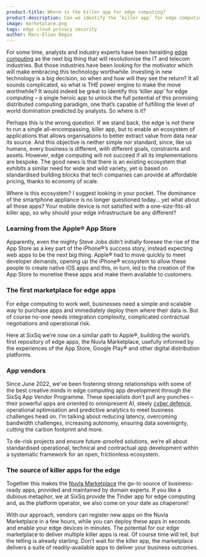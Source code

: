 ```yaml
---
product-title: Where is the killer app for edge computing?
product-description: Can we identify the ‘killer app’ for edge computing?
image: marketplace.png
tags: edge cloud privacy security
author: Marc-Elian Bégin
---
```


For some time, analysts and industry experts have been heralding [edge computing](/blog/discover/2019/11/08/what-is-edge-computing.html) as the next big thing that will revolutionise the IT and telecom industries. But those industries have been looking for the motivator which will make embracing this technology worthwhile. Investing in new technology is a big decision, so when and how will they see the return? It all sounds complicated, so what is THE power engine to make the move worthwhile?  It would indeed be great to identify this ‘killer app’ for edge computing – a single heroic app to unlock the full potential of this promising distributed computing paradigm, one that’s capable of fulfilling the level of world domination predicted by analysts. So where is it? 

Perhaps this is the wrong question. If we stand back, the edge is not there to run a single all-encompassing, killer app, but to enable an ecosystem of applications that allows organisations to better extract value from data near its source. And this objective is neither simple nor standard, since, like us humans, every business is different, with different goals, constraints and assets. However, edge computing will not succeed if all its implementations are bespoke. The good news is that there is an existing ecosystem that exhibits a similar need for wide and wild variety, yet is based on standardised building blocks that tech companies can provide at affordable pricing, thanks to economy of scale.

Where is this ecosystem? I suggest looking in your pocket. The dominance of the smartphone appliance is no longer questioned today… yet what about all those apps? Your mobile device is not satisfied with a one-size-fits-all killer app, so why should your edge infrastructure be any different? 

### Learning from the Apple® App Store 

Apparently, even the mighty Steve Jobs didn’t initially foresee the rise of the App Store as a key part of the iPhone®’s success story, instead expecting web apps to be the next big thing. Apple® had to move quickly to meet developer demands, opening up the iPhone® ecosystem to allow these people to create native iOS apps and this, in turn, led to the creation of the App Store to monetise these apps and make them available to customers.

### The first marketplace for edge apps 

For edge computing to work well, businesses need a simple and scalable way to purchase apps and immediately deploy them where their data is. But of course no-one needs integration complexity, complicated contractual negotiations and operational risk.

Here at SixSq we’re now on a similar path to Apple®, building the world’s first repository of edge apps, the Nuvla Marketplace, usefully informed by the experiences of the App Store, Google Play® and other digital distribution platforms. 

### App vendors

Since June 2022, we’ve been fostering strong relationships with some of the best creative minds in edge computing app development through the SixSq App Vendor Programme. These specialists don’t pull any punches – their powerful apps are oriented to omnipresent AI, steely [cyber defence](https://sixsq.com/news/2022/06/13/news-aiedgelabs.html), operational optimisation and predictive analytics to meet business challenges head on. I’m talking about reducing latency, overcoming bandwidth challenges, increasing autonomy, ensuring data sovereignty, cutting the carbon footprint and more.

To de-risk projects and ensure future-proofed solutions, we’re all about standardised operational, technical and contractual app development within a systematic framework for an open, frictionless ecosystem. 


### The source of killer apps for the edge

Together this makes the [Nuvla Marketplace](/marketplace) the go-to source of business-ready apps, provided and maintained by domain experts. If you like a dubious metaphor, we at SixSq provide the Tinder app for edge computing and, as the platform operator, we also come on your date as chaperone!

With our approach, vendors can register new apps on the Nuvla Marketplace in a few hours, while you can deploy these apps in seconds and enable your edge devices in minutes. The potential for our edge marketplace to deliver multiple killer apps is real. Of course time will tell, but the telling is already starting. Don’t wait for the killer app, the marketplace delivers a suite of readily-available apps to deliver your business outcomes. 
